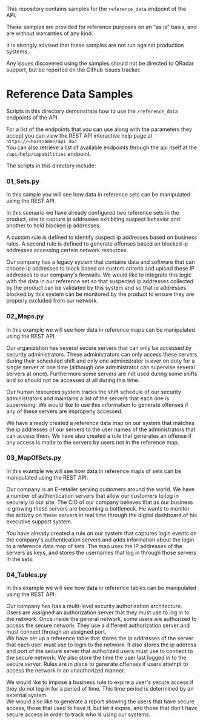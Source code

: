 This repository contains samples for the `reference_data` endpoint of the API.

These samples are provided for reference purposes on an "as is" basis, and are without warranties of any kind.

It is strongly advised that these samples are not run against production systems.

Any issues discovered using the samples should not be directed to QRadar support, but be reported on the Github issues tracker.

# Reference Data Samples

Scripts in this directory demonstrate how to use the `/reference_data`
endpoints of the API.


For a list of the endpoints that you can use along with the parameters
they accept you can view the REST API interactive help page at
`https://<hostname>/api_doc`  
You can also retrieve a list of available endpoints through the api itself
at the `/api/help/capabilities` endpoint.


The scripts in this directory include:

### 01_Sets.py
In this sample you will see how data in reference sets can be
manipulated using the REST API.

In this scenario we have already configured two reference sets in the
product, one to capture ip addresses exhibiting suspect behavior and 
another to hold blocked ip addresses.

A custom rule is defined to identify suspect ip addresses based on
business rules.
A second rule is defined to generate offenses based on blocked ip
addresses accessing certain network resources.

Our company has a legacy system that contains data and software that
can choose ip addresses to block based on custom criteria and upload
these IP addresses to our company's firewalls. We would like to 
integrate this logic with the data in our reference set so that suspected ip
addresses collected by the product can be validated by this system and so
that ip addresses blocked by this system can be monitored by the product to
ensure they are properly excluded from our network.


### 02_Maps.py
In this example we will see how data in reference maps can be
manipulated using the REST API.

Our organization has several secure servers that can only be accessed
by security administrators. These administrators can only access these
servers during their scheduled shift and only one administrator is ever
on duty for a single server at one time (although one administrator can
supervise several servers at once). Furthermore some servers are not
used during some shifts and so should not be accessed at all during this
time.

Our human resources system tracks the shift schedule of our security
administrators and maintains a list of the servers that each one is
supervising. We would like to use this information to generate offenses
if any of these servers are improperly accessed.

We have already created a reference data map on our system that
matches the ip addresses of our servers to the user names of the 
administrators that can access them. We have also created a rule that 
generates an offense if any access is made to the servers by users not in
the reference map.


### 03_MapOfSets.py
In this example we will see how data in reference maps of sets can be
manipulated using the REST API.

Our company is an E-retailer serving customers around the world. We
have a number of authentication servers that allow our customers to log
in securely to our site. The CIO of our company believes that as our business
is growing these servers are becoming a bottleneck. He wants to monitor the
activity on these servers in real time through the digital dashboard of his
executive support system.

You have already created a rule on our system that captures login events on
the company's authentication servers and adds information about the login to
a reference data map of sets. The map uses the IP addresses of the servers
as keys, and stores the usernames that log in through those servers in the
sets.


### 04_Tables.py
In this example we will see how data in reference tables can be manipulated
using the REST API.
 
Our company has has a multi-level security authorization architecture. Users
are assigned an authorization server that they must use to log in to the
network. Once inside the general network, some users are authorized to access
the secure network. They use a different authorization server and must
connect through an assigned port.  
We have set up a reference table that stores the ip addresses of the server
that each user must use to login to the network. It also stores the ip
address and port of the secure server that authorized users must use to
connect to the secure network. We also store the time the user last logged in
to the secure server. Rules are in place to generate offenses if users
attempt to access the network in an unauthorized manner.

We would like to impose a business rule to expire a user's secure access if
they do not log in for a period of time. This time period is determined by
an external system.  
We would also like to generate a report showing the users that have secure
access, those that used to have it, but let it expire, and those that don't
have secure access in order to track who is using our systems.
